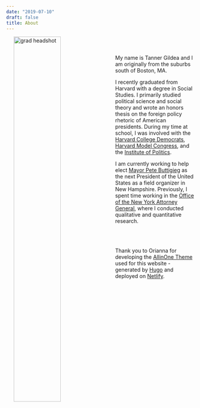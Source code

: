 ```yaml
---
date: "2019-07-10"
draft: false
title: About
---
```


<img style="float: left; margin-right:20px" src="/about/_index_files/img_2991.jpeg" alt="grad headshot" width="50%" hspace="20"/>

<br/><br/>

My name is Tanner Gildea and I am originally from the suburbs south of Boston, MA.

I recently graduated from Harvard with a degree in Social Studies. I primarily studied political science and social theory and wrote an honors thesis on the foreign policy rhetoric of American presidents. During my time at school, I was involved with the [Harvard College Democrats](http://harvarddems.org), [Harvard Model Congress](https://www.harvardmodelcongress.org), and the [Institute of Politics](https://iop.harvard.edu).

I am currently working to help elect [Mayor Pete Buttigieg](peteforamerica.com) as the next President of the United States as a field organizer in New Hampshire. Previously, I spent time working in the [Office of the New York Attorney General](https://ag.ny.gov), where I conducted qualitative and quantitative research.

<br/><br/>

[](/about/_index_files/Tanner_Gildea_Resume_noGPA.pdf)

Thank you to Orianna for developing the [AllinOne Theme](https://github.com/orianna-zzo/AllinOne)  used for this website - generated by [Hugo](http://gohugo.io) and deployed on [Netlify](https://www.netlify.com). 




